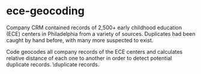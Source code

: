 # ece-geocoding
Company CRM contained records of 2,500+ early childhood education (ECE) centers in Philadelphia from a variety of sources. Duplicates had been caught by hand before, with many more suspected to exist.

Code geocodes all company records of the ECE centers and calculates relative distance of each one to another in order to detect potential duplicate records. \duplicate records.
